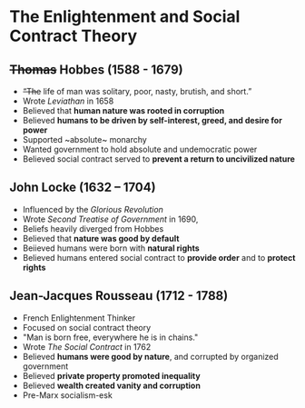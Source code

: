 # The Enlightenment and Social Contract Theory

## ~~Thomas~~ Hobbes (1588 - 1679)

- ~~“The~~ life of man was solitary, poor, nasty, brutish, and short.”
- Wrote *Leviathan* in 1658
- Believed that **human nature was rooted in corruption**
- Believed **humans to be driven by self-interest, greed, and desire for power**
- Supported ~absolute~ monarchy
- Wanted government to hold absolute and undemocratic power
- Believed social contract served to **prevent a return to uncivilized nature**

## John Locke (1632 – 1704)

- Influenced by the *Glorious Revolution*
- Wrote *Second Treatise of Government* in 1690,
- Beliefs heavily diverged from Hobbes
- Believed that **nature was good by default**
- Beiieved humans were born with **natural rights**
- Believed humans entered social contract to **provide order** and to **protect rights**

## Jean-Jacques Rousseau (1712 - 1788) 

- French Enlightenment Thinker
- Focused on social contract theory
- "Man is born free, everywhere he is in chains."
- Wrote *The Social Contract* in 1762
- Believed **humans were good by nature**, and corrupted by organized government
- Believed **private property promoted inequality**
- Believed **wealth created vanity and corruption**
- Pre-Marx socialism-esk
